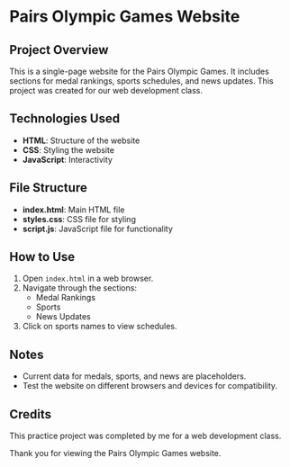 # Pairs Olympic Games Website

## Project Overview
This is a single-page website for the Pairs Olympic Games. It includes sections for medal rankings, sports schedules, and news updates. This project was created for our web development class.

## Technologies Used
- **HTML**: Structure of the website
- **CSS**: Styling the website
- **JavaScript**: Interactivity

## File Structure
- **index.html**: Main HTML file
- **styles.css**: CSS file for styling
- **script.js**: JavaScript file for functionality

## How to Use
1. Open `index.html` in a web browser.
2. Navigate through the sections:
   - Medal Rankings
   - Sports
   - News Updates
3. Click on sports names to view schedules.

## Notes
- Current data for medals, sports, and news are placeholders.
- Test the website on different browsers and devices for compatibility.

## Credits
This practice project was completed by me for a web development class.

Thank you for viewing the Pairs Olympic Games website.
